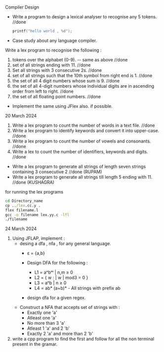 Compiler Design


- Write a program to design a lexical analyser to recognise any 5 tokens.  //done
    ```c
    printf("hello world , %d");
    ```


- Case study about any language compiler.

Write a lex program to recognise the following :
1. tokens over the alphabet (0-9). -- same as above //done
2. set of all strings ending with 11. //done
3. Set all strings with 3 consecutive 2s. //done
4. set of all strings such that the 10th symbol from right end is 1. //done
5. the set of all 4 digit numbers whose sum is 9. //done
6. the set of all 4-digit numbers whose individual digits are in ascending order from left to right. //done
7. the set of all floating point numbers. //done
- Implement the same using JFlex also. if possible.

20 March 2024

1. Write a lex program to count the number of words in a text file. //done
2. Write a lex program to identify keywords and convert it into upper-case. //done
3. Write a lex program to count the number of vowels and consonants. //done
4. Write a lex to count the number of identifiers, keywords and digits. //done

- Write a lex program to generate all strings of length seven strings containing 3 consecutive 2 //done (RUPAM)
- Write a lex program to generate all strings till length 5 ending with 11. //done (KUSHAGRA)



for running the lex programs 
```cmd
cd Directory_name
cp ../lex.cc.y .
flex filename.l
gcc -o filename lex.yy.c -lfl
./filename
```

24 March 2024
1. Using JFLAP, implement :
    - desing a dfa , nfa , for any general language.
        - ε = {a,b}
        - Design DFA for the following : 

            - L1 = aⁿbᵐ | n,m ≥ 0
            -  L2 = { w : | w | mod3 = 0 }
            - L3 = aⁿb | n ≥ 0
            -  L4 = ab* (a+b)*    -     All strings with prefix ab 
        - design dfa for a given regex.
    - Construct a NFA that accepts set of strings with : 
        - Exactly one 'a'
        - Atleast one 'a'
        - No more than 3 'a'
        - Atleast 1 'a' and 2 'b'
        - Exactly 2 'a' and more than 2 'b'
2. write a cpp program to find the first and follow for all the non terminal present in the gramar.